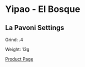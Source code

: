 
# Yipao - El Bosque

## La Pavoni Settings

Grind: .4

Weight: 13g



[Product Page](https://yipao-coffee.com/collections/coffee/products/el-bosque-antioquia)